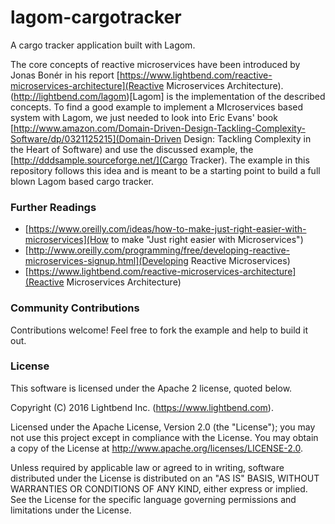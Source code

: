 
# lagom-cargotracker
A cargo tracker application built with Lagom.

The core concepts of reactive microservices have been introduced by Jonas Bonér in his report [https://www.lightbend.com/reactive-microservices-architecture](Reactive Microservices Architecture). (http://lightbend.com/lagom)[Lagom] is the implementation of the described concepts. To find a good example to implement a MIcroservices based system with Lagom, we just needed to look into Eric Evans' book [http://www.amazon.com/Domain-Driven-Design-Tackling-Complexity-Software/dp/0321125215](Domain-Driven Design: Tackling Complexity in the Heart of Software) and use the discussed example, the [http://dddsample.sourceforge.net/](Cargo Tracker). The example in this repository follows this idea and is meant to be a starting point to build a full blown Lagom based cargo tracker.

### Further Readings
* [https://www.oreilly.com/ideas/how-to-make-just-right-easier-with-microservices](How to make "Just right easier with Microservices")
* [http://www.oreilly.com/programming/free/developing-reactive-microservices-signup.html](Developing Reactive Microservices)
* [https://www.lightbend.com/reactive-microservices-architecture](Reactive Microservices Architecture)

### Community Contributions
Contributions welcome! Feel free to fork the example and help to build it out.

### License
This software is licensed under the Apache 2 license, quoted below.

Copyright (C) 2016 Lightbend Inc. (https://www.lightbend.com).

Licensed under the Apache License, Version 2.0 (the "License"); you may not use this project except in compliance with the License. You may obtain a copy of the License at http://www.apache.org/licenses/LICENSE-2.0.

Unless required by applicable law or agreed to in writing, software distributed under the License is distributed on an "AS IS" BASIS, WITHOUT WARRANTIES OR CONDITIONS OF ANY KIND, either express or implied. See the License for the specific language governing permissions and limitations under the License.
